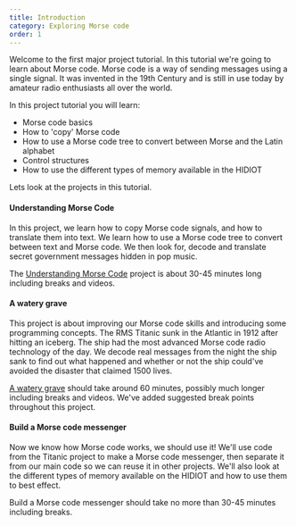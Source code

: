 ```yaml
---
title: Introduction
category: Exploring Morse code 
order: 1
---
```


Welcome to the first major project tutorial. In this tutorial we're going to learn about Morse code. Morse code is a way of sending messages using a single signal. It was invented in the 19th Century and is still in use today by amateur radio enthusiasts all over the world.

In this project tutorial you will learn:

* Morse code basics
* How to 'copy' Morse code
* How to use a Morse code tree to convert between Morse and the Latin alphabet
* Control structures 
* How to use the different types of memory available in the HIDIOT

Lets look at the projects in this tutorial.

#### Understanding Morse Code

In this project, we learn how to copy Morse code signals, and how to translate them into text. We learn how to use a Morse code tree to convert between text and Morse code. We then look for, decode and translate secret government messages hidden in pop music.

The [Understanding Morse Code](/exploring_morse_code/cracking_the_code/) project is about 30-45 minutes long including breaks and videos.

#### A watery grave

This project is about improving our Morse code skills and introducing some programming concepts. The RMS Titanic sunk in the Atlantic in 1912 after hitting an iceberg. The ship had the most advanced Morse code radio technology of the day. We decode real messages from the night the ship sank to find out what happened and whether or not the ship could've avoided the disaster that claimed 1500 lives.

[A watery grave](/exploring_morse_code/a_watery_grave/) should take around 60 minutes, possibly much longer including breaks and videos. We've added suggested break points throughout this project.

#### Build a Morse code messenger

Now we know how Morse code works, we should use it! We'll use code from the Titanic project to make a Morse code messenger, then separate it from our main code so we can reuse it in other projects. We'll also look at the different types of memory available on the HIDIOT and how to use them to best effect.

Build a Morse code messenger should take no more than 30-45 minutes including breaks.
